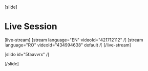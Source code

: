 [slide]
# Live Session

[live-stream]
[stream language="EN" videoId="421712112"  /]
[stream language="RO" videoId="434994638" default /]
[/live-stream]

[slido id="5faavvrx" /]

[/slide]